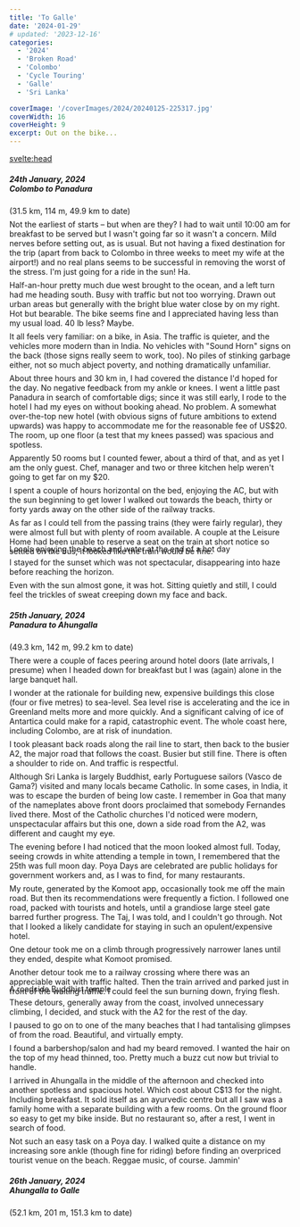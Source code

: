 ```yaml
---
title: 'To Galle'
date: '2024-01-29'
# updated: '2023-12-16'
categories:
  - '2024'
  - 'Broken Road'
  - 'Colombo'
  - 'Cycle Touring'
  - 'Galle'
  - 'Sri Lanka'

coverImage: '/coverImages/2024/20240125-225317.jpg'
coverWidth: 16
coverHeight: 9
excerpt: Out on the bike...
---
```


<script>
	import Callout from '$lib/components/Callout.svelte'
</script>

<svelte:head>

<title>2024 Sri Lanka</title>
</svelte:head>

<section class="card">
<h5>
  	24th January, 2024
  	<br /> Colombo to Panadura
  </h5>
  (31.5 km, 114 m, 49.9 km to date)

Not the earliest of starts &ndash; but when are they? I had to wait until 10:00 am for breakfast to be served but I wasn't going far so it wasn't a concern. Mild nerves before setting out, as is usual. But not having a fixed destination for the trip (apart from back to Colombo in three weeks to meet my wife at the airport!) and no real plans seems to be successful in removing the worst of the stress. I'm just going for a ride in the sun! Ha.

Half-an-hour pretty much due west brought to the ocean, and a left turn had me heading south. Busy with traffic but not too worrying. Drawn out urban areas but generally with the bright blue water close by on my right. Hot but bearable. The bike seems fine and I appreciated having less than my usual load. 40 lb less? Maybe.

It all feels very familiar: on a bike, in Asia. The traffic is quieter, and the vehicles more modern than in India. No vehicles with "Sound Horn" signs on the back (those signs really seem to work, too). No piles of stinking garbage either, not so much abject poverty, and nothing dramatically unfamiliar.

About three hours and 30 km in, I had covered the distance I'd hoped for the day. No negative feedback from my ankle or knees. I went a little past Panadura in search of comfortable digs; since it was still early, I rode to the hotel I had my eyes on without booking ahead. No problem. A somewhat over-the-top new hotel (with obvious signs of future ambitions to extend upwards) was happy to accommodate me for the reasonable fee of US$20. The room, up one floor (a test that my knees passed) was spacious and spotless.

Apparently 50 rooms but I counted fewer, about a third of that, and as yet I am the only guest. Chef, manager and two or three kitchen help weren't going to get far on my $20.

<p>I spent a couple of hours horizontal on the bed, enjoying the AC, but with the sun beginning to get lower I walked out towards the beach, thirty or forty yards away on the other side of the railway tracks.</p>
<enhanced:img
  src="../../../lib/images/2024/01/20240124-052023.jpg"
  alt="The beach between Panadura and Wadduwa"
/>
<enhanced:img
  src="../../../lib/images/2024/01/20240124-052106.jpg"
  alt="The beach between Panadura and Wadduwa"
/>

<p>As far as I could tell from the passing trains (they were fairly regular), they were almost full but with plenty of room available. A couple at the Leisure Home had been unable to reserve a seat on the train at short notice so settled on the bus; it looked like the train would be fine.</p>
<enhanced:img
  src="../../../lib/images/2024/01/20240124-052310.jpg"
  alt="The beach between Panadura and Wadduwa"
/>
<div class="caption">Locals enjoying the beach and water at the end of a hot day</div>

<p>I stayed for the sunset which was not spectacular, disappearing into haze before reaching the horizon.</p>
<enhanced:img
  src="../../../lib/images/2024/01/20240124-053252.jpg"
  alt="The beach between Panadura and Wadduwa"
/>
<enhanced:img
src="../../../lib/images/2024/01/20240124-053948.jpg"
alt="The beach between Panadura and Wadduwa"
/>

<p>Even with the sun almost gone, it was hot. Sitting quietly and still, I could feel the trickles of sweat creeping down my face and back.</p>
</section>

<section class="card">
<h5>
  	25th January, 2024
  	<br /> Panadura to Ahungalla
  </h5>
  (49.3 km, 142 m, 99.2 km to date)

There were a couple of faces peering around hotel doors (late arrivals, I presume) when I headed down for breakfast but I was (again) alone in the large banquet hall.

I wonder at the rationale for building new, expensive buildings this close (four or five metres) to sea-level. Sea level rise is accelerating and the ice in Greenland melts more and more quickly. And a significant calving of ice of Antartica could make for a rapid, catastrophic event. The whole coast here, including Colombo, are at risk of inundation.

<p>I took pleasant back roads along the rail line to start, then back to the busier A2, the major road that follows the coast. Busier but still fine. There is often a shoulder to ride on. And traffic is respectful.</p>
<enhanced:img
  src="../../../lib/images/2024/01/20240124-225731.jpg"
  alt="Blue Catholic church"
/>

Although Sri Lanka is largely Buddhist, early Portuguese sailors (Vasco de Gama?) visited and many locals became Catholic. In some cases, in India, it was to escape the burden of being low caste. I remember in Goa that many of the nameplates above front doors proclaimed that somebody Fernandes lived there. Most of the Catholic churches I'd noticed were modern, unspectacular affairs but this one, down a side road from the A2, was different and caught my eye.

The evening before I had noticed that the moon looked almost full. Today, seeing crowds in white attending a temple in town, I remembered that the 25th was full moon day. Poya Days are celebrated are public holidays for government workers and, as I was to find, for many restaurants.

<p>My route, generated by the Komoot app, occasionally took me off the main road. But then its recommendations were frequently a fiction. I followed one road, packed with tourists and hotels, until a grandiose large steel gate barred further progress. The Taj, I was told, and I couldn't go through. Not that I looked a likely candidate for staying in such an opulent/expensive hotel.</p>

One detour took me on a climb through progressively narrower lanes until they ended, despite what Komoot promised.

<p>Another detour took me to a railway crossing where there was an appreciable wait with traffic halted. Then the train arrived and parked just in front of the waiting traffic. I could feel the sun burning down, frying flesh.</p>
<enhanced:img
  src="../../../lib/images/2024/01/20240125-222208.jpg"
  alt="Roadside Buddhist temple"
/>
<div class="caption">A roadside Buddhist temple</div>

These detours, generally away from the coast, involved unnecessary climbing, I decided, and stuck with the A2 for the rest of the day.

<p>I paused to go on to one of the many beaches that I had tantalising glimpses of from the road. Beautiful, and virtually empty.</p>
<enhanced:img
  src="../../../lib/images/2024/01/20240125-225317.jpg"
  alt="One of many beautiful beaches"
/>
<enhanced:img
  src="../../../lib/images/2024/01/20240125-225433.jpg"
  alt="One of many beautiful beaches"
/>

<p>I found a barbershop/salon and had my beard removed. I wanted the hair on the top of my head thinned, too. Pretty much a buzz cut now but trivial to handle.</p>
<enhanced:img
  src="../../../lib/images/2024/01/20240125-234959.jpg"
  alt="One of many beautiful beaches"
/>

I arrived in Ahungalla in the middle of the afternoon and checked into another spotless and spacious hotel. Which cost about C$13 for the night. Including breakfast. It sold itself as an ayurvedic centre but all I saw was a family home with a separate building with a few rooms. On the ground floor so easy to get my bike inside. But no restaurant so, after a rest, I went in search of food.

Not such an easy task on a Poya day. I walked quite a distance on my increasing sore ankle (though fine for riding) before finding an overpriced tourist venue on the beach. Reggae music, of course. Jammin'

</section>
<section class="card">
<h5>
  	26th January, 2024
  	<br /> Ahungalla to Galle
  </h5>
  (52.1 km, 201 m, 151.3 km to date)
</section>

<!-- <section class="card">
  <div class="date">17th January, 2024. Colombo.</div>
  <p>The flight was long but reasonable. I got involved watching most of the first season of Riverdance - a really weird show - and didn't sleep much.</p>

  <p>Entry into Sri Lanka was pretty relaxed. Scan of my passport, scan of my landing slip, and I was through. Not a word from the immigration officer: I guess this event was more exciting for me than it was for him. My bike (not the only one - a couple of other riders were there for a six day tour, a complimentary trip of some sort for sponsored gravel riders?) was ready when I got there so I wheeled the bike in its bag and the pannier I had carried-on on the airport trolley off to get money.</p>

  <p>Even that was easy. I went to an ATM no other new arrivals were waiting in line for and withdrew 4000/-. I had intended 40.000/- but must have missed a zero. I arranged a taxi (slight pushiness from the touts but nothing like India) and, when I went to pay, I didn't have enough money. 4000/- is less than C$17 which wasn't going to get me very far. Back to the ATM, which this time refused to give me anything on my Wise card or on my Visa. So I got to stand in the line with everyone else. Again my Wise card was declined, most likely because I may have picked the wrong account to withdraw money from - I only have one on the Wise and I was given three options. Money from Visa was no problem and I was soon in the taxi.</p>
<enhanced:img
src="../../../lib/images/2024/01/2024-01-19-032757.jpg"
alt="parrakeets in the Leisure Home garden"
/>
<div class="caption">Regular visitors to the garden at the Leisure Home</div>
<enhanced:img
src="../../../lib/images/2024/01/2024-01-19-033722.jpg"
alt="parrakeets in the Leisure Home garden"
/>
<div class="caption">And then there were four...</div>
<div class="date">21st January, 2024. Colombo.</div>
<p>Took a tuk tuk to the Fort area and walked about, not sure where to go, what to do. I looked at the European clock tower (with what looked like a lighthouse light on top of it) and was approached by my second tout in a few minutes. He told me his name but I don't remember it. He was (or claimed to be) the bar manager at an adjacent hotel he pointed to, but on a break, heading to see a special Buddhist festival starting shortly just a few minutes walk away. Lots of elephants!</p>
<p>He dropped in beside me and we walked for more than the promised few minutes. Then he looked at his watch and gave the impression we were late for the festival start. Miraculously, just then a tuk tuk parked ahead of us, and my 'friend' told me to get the red tuk tuks because they were on a meter. I, gullibly, allowed myself to get in the tuk tuk after I heard him say "Festival, on the meter!" A kilometre further and I (never one to miss a trick...clearly) knew something was going on.</p>
<p>We pulled in to a "thousand-years-old" Hindu Temple for me to take a photo. But I said that I didn't want to take a photo, getting annoyed at the direction this "chance" encounter was taking. On to the Buddhist festival, with its many advertised elephants, but first we stopped at the Buddhist temple. My dander was up, having been conned, and said I didn't want to go any further.</p>
<p>This was not good news for the team. "How much for the tuk tuk?" I asked the driver. 3,300/- was the reply. "No, that's ridiculous. You said this was on the meter and the driver pointed to his speedometer mileometer. "No that's not a meter. You two are working together." They protested their innocence and I asked my 'friend' to move aside and let me out. "1,000 rupees" the driver sullenly demanded, complaining about the cost of fuel. I gave him 500 and a piece of my mind. (For context, the tuk tuk I had taken from my homestay had been about 650/- and was five times the distance.)</p>
<p>I'd learnt a cheap lesson &ndash; to be always on my guard. The tuk tuk had only cost me C$2.10. Clearly, after almost ten years away from Asia, I need to relearn a few lessons. Luckily, no harm done. Not even to my pride (such as it is these days!)</p>
<p>But I was outside the temple so in I went.</p>
<div class="w-80">
  <enhanced:img
    src="../../../lib/images/2024/01/2024-01-21-040322.jpg"
    alt="part of the Buddhist temple"
  />
</div>
<enhanced:img
  src="../../../lib/images/2024/01/2024-01-21-040832.jpg"
  alt="inside the Buddhist temple"
/>

<enhanced:img
  src="../../../lib/images/2024/01/2024-01-21-041457.jpg"
  alt="inside the Buddhist temple"
/>
<p>And just a few steps from the temple, there was indeed an elephant!</p>
<enhanced:img
  src="../../../lib/images/2024/01/2024-01-21-041804.jpg"
  alt="inside the Buddhist temple"
/>
<p>I wandered slowly back in the direction of the fort. Some interesting architecture and a lovely old banyan tree along the way.</p>
<enhanced:img
  src="../../../lib/images/2024/01/2024-01-21-043440.jpg"
  alt="inside the Buddhist temple"
/>
<enhanced:img
  src="../../../lib/images/2024/01/2024-01-21-043610.jpg"
  alt="inside the Buddhist temple"
/>
<p>I saw the Hindu temple one block to the right. This time I was happy to get my camera out.</p>
<div class="w-90">
  <enhanced:img
    src="../../../lib/images/2024/01/2024-01-21-045453.jpg"
    alt="inside the Buddhist temple"
  />
</div>
<enhanced:img
    src="../../../lib/images/2024/01/2024-01-21-050059.jpg"
    alt="inside the Buddhist temple"
  />
<p>I returned to a Leisure Home in turmoil. And gained a little insight into Sri Lankan culture.</p>
<Callout>A little background: Madu had married an Iranian (whom she met while studying in Germany) and was kicked out of her family for marrying a non-Buddhist. When their son (Shihath?) was two years old, her husband went to work in Syria. Madu didn't want to go so her husband asked to have a second wife. Nope. They divorced. Madu was estranged from her family and a single mother. </Callout>
<p>"Oh Dave, a terrible thing has happened! And I can't cook for you tonight. I'd chopped all the vegetables but then a bad phone call and my head is exploding and I cannot cook. I have ordered biriani for you.</p>
<p>What had happened spilled out. Shihath had played an online group game with his cousin on the estranged side. And invited a girl to join them. Now his cousin and the girl were in an inappropriate relationship, and the cousin's parents had phoned to raise stink. It was all Shihath's fault for introducing them - apparently how blame is sometimes apportioned here. It's not the boy and girl's fault for what they did but the fault of the person who introduced them.</p>

<enhanced:img
src="../../../lib/images/2024/01/P1000470.jpg"
alt="inside the Buddhist temple"
/>
<enhanced:img
src="../../../lib/images/2024/01/P1000473.jpg"
alt="inside the Buddhist temple"
/>
<enhanced:img
src="../../../lib/images/2024/01/P1000480.jpg"
alt="inside the Buddhist temple"
/>
<enhanced:img
src="../../../lib/images/2024/01/P1000472.jpg"
alt="inside the Buddhist temple"
/>
<enhanced:img
src="../../../lib/images/2024/01/P1000475.jpg"
alt="inside the Buddhist temple"
/>

</section> -->

<style>
  .caption {
    margin-top: -1.5em;
  }
  p {
    margin: 0;
    margin-top: 0.5em;
  }
 
  picture + p {
    margin-top: -0.5em;
  }
 
</style>
